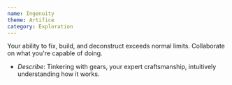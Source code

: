 ```yaml
---
name: Ingenuity
theme: Artifice
category: Exploration
---
```


Your ability to fix, build, and deconstruct exceeds normal limits. Collaborate on what you're capable of doing.

* *Describe*: Tinkering with gears, your expert craftsmanship, intuitively understanding how it works.